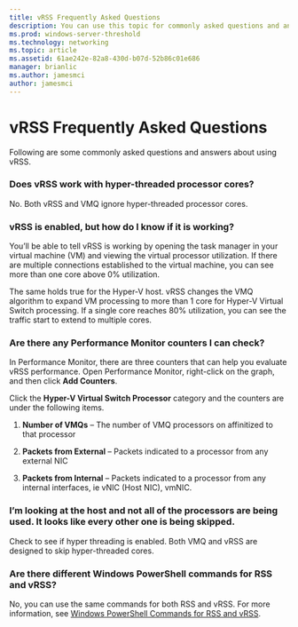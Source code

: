 ```yaml
---
title: vRSS Frequently Asked Questions
description: You can use this topic for commonly asked questions and answers about vRSS in Windows Server 2016.
ms.prod: windows-server-threshold
ms.technology: networking
ms.topic: article
ms.assetid: 61ae242e-82a8-430d-b07d-52b86c01e686
manager: brianlic
ms.author: jamesmci
author: jamesmci
---
```


# vRSS Frequently Asked Questions

Following are some commonly asked questions and answers about using vRSS.

### Does vRSS work with hyper\-threaded processor cores?

No. Both vRSS and VMQ ignore hyper\-threaded processor cores.

### vRSS is enabled, but how do I know if it is working? 

You’ll be able to tell vRSS is working by opening the task manager in your virtual machine \(VM\) and viewing the virtual processor utilization. If there are multiple connections established to the virtual machine, you can see more than one core above 0% utilization.

The same holds true for the Hyper\-V host. vRSS changes the VMQ algorithm to expand VM processing to more than 1 core for Hyper\-V Virtual Switch processing. If a single core reaches 80% utilization, you can see the traffic start to extend to multiple cores.
  
### Are there any Performance Monitor counters I can check?

In Performance Monitor, there are three counters that can help you evaluate vRSS performance. Open Performance Monitor, right\-click on the graph, and then click **Add Counters**. 

Click the **Hyper-V Virtual Switch Processor** category and the counters are under the following items.

1. **Number of VMQs** – The number of VMQ processors on affinitized to that processor

2. **Packets from External** – Packets indicated to a processor from any external NIC

3. **Packets from Internal** – Packets indicated to a processor from any internal interfaces, ie vNIC (Host NIC), vmNIC.

### I’m looking at the host and not all of the processors are being used. It looks like every other one is being skipped.  
  
Check to see if hyper threading is enabled. Both VMQ and vRSS are designed to skip hyper\-threaded cores.

### Are there different Windows PowerShell commands for RSS and vRSS?

No, you can use the same commands for both RSS and vRSS. For more information, see [Windows PowerShell Commands for RSS and vRSS](vrss-wps.md).


